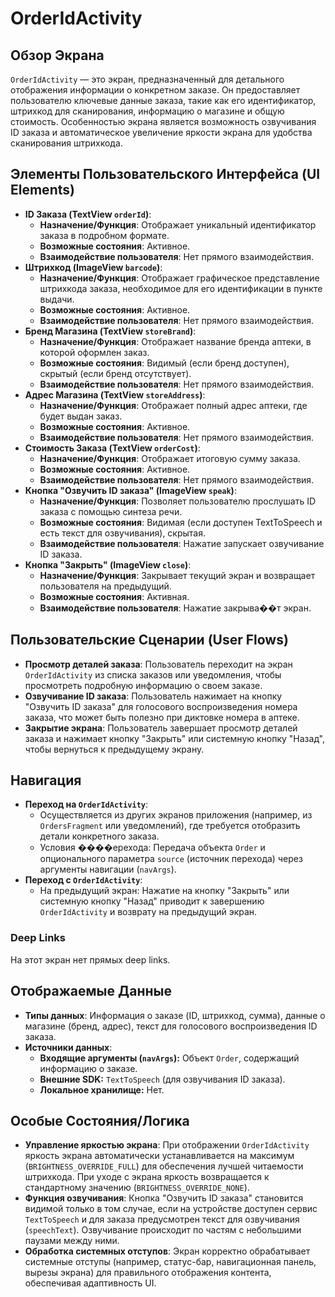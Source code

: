 # OrderIdActivity

## Обзор Экрана
`OrderIdActivity` — это экран, предназначенный для детального отображения информации о конкретном заказе. Он предоставляет пользователю ключевые данные заказа, такие как его идентификатор, штрихкод для сканирования, информацию о магазине и общую стоимость. Особенностью экрана является возможность озвучивания ID заказа и автоматическое увеличение яркости экрана для удобства сканирования штрихкода.

## Элементы Пользовательского Интерфейса (UI Elements)
*   **ID Заказа (TextView `orderId`)**:
    *   **Назначение/Функция**: Отображает уникальный идентификатор заказа в подробном формате.
    *   **Возможные состояния**: Активное.
    *   **Взаимодействие пользователя**: Нет прямого взаимодействия.
*   **Штрихкод (ImageView `barcode`)**:
    *   **Назначение/Функция**: Отображает графическое представление штрихкода заказа, необходимое для его идентификации в пункте выдачи.
    *   **Возможные состояния**: Активное.
    *   **Взаимодействие пользователя**: Нет прямого взаимодействия.
*   **Бренд Магазина (TextView `storeBrand`)**:
    *   **Назначение/Функция**: Отображает название бренда аптеки, в которой оформлен заказ.
    *   **Возможные состояния**: Видимый (если бренд доступен), скрытый (если бренд отсутствует).
    *   **Взаимодействие пользователя**: Нет прямого взаимодействия.
*   **Адрес Магазина (TextView `storeAddress`)**:
    *   **Назначение/Функция**: Отображает полный адрес аптеки, где будет выдан заказ.
    *   **Возможные состояния**: Активное.
    *   **Взаимодействие пользователя**: Нет прямого взаимодействия.
*   **Стоимость Заказа (TextView `orderCost`)**:
    *   **Назначение/Функция**: Отображает итоговую сумму заказа.
    *   **Возможные состояния**: Активное.
    *   **Взаимодействие пользователя**: Нет прямого взаимодействия.
*   **Кнопка "Озвучить ID заказа" (ImageView `speak`)**:
    *   **Назначение/Функция**: Позволяет пользователю прослушать ID заказа с помощью синтеза речи.
    *   **Возможные состояния**: Видимая (если доступен TextToSpeech и есть текст для озвучивания), скрытая.
    *   **Взаимодействие пользователя**: Нажатие запускает озвучивание ID заказа.
*   **Кнопка "Закрыть" (ImageView `close`)**:
    *   **Назначение/Функция**: Закрывает текущий экран и возвращает пользователя на предыдущий.
    *   **Возможные состояния**: Активная.
    *   **Взаимодействие пользователя**: Нажатие закрыва��т экран.

## Пользовательские Сценарии (User Flows)
*   **Просмотр деталей заказа**: Пользователь переходит на экран `OrderIdActivity` из списка заказов или уведомления, чтобы просмотреть подробную информацию о своем заказе.
*   **Озвучивание ID заказа**: Пользователь нажимает на кнопку "Озвучить ID заказа" для голосового воспроизведения номера заказа, что может быть полезно при диктовке номера в аптеке.
*   **Закрытие экрана**: Пользователь завершает просмотр деталей заказа и нажимает кнопку "Закрыть" или системную кнопку "Назад", чтобы вернуться к предыдущему экрану.

## Навигация
*   **Переход на `OrderIdActivity`**:
    *   Осуществляется из других экранов приложения (например, из `OrdersFragment` или уведомлений), где требуется отобразить детали конкретного заказа.
    *   Условия ����ерехода: Передача объекта `Order` и опционального параметра `source` (источник перехода) через аргументы навигации (`navArgs`).
*   **Переход с `OrderIdActivity`**:
    *   На предыдущий экран: Нажатие на кнопку "Закрыть" или системную кнопку "Назад" приводит к завершению `OrderIdActivity` и возврату на предыдущий экран.

### Deep Links

На этот экран нет прямых deep links.

## Отображаемые Данные
*   **Типы данных**: Информация о заказе (ID, штрихкод, сумма), данные о магазине (бренд, адрес), текст для голосового воспроизведения ID заказа.
*   **Источники данных**:
    *   **Входящие аргументы (`navArgs`):** Объект `Order`, содержащий информацию о заказе.
    *   **Внешние SDK:** `TextToSpeech` (для озвучивания ID заказа).
    *   **Локальное хранилище:** Нет.

## Особые Состояния/Логика
*   **Управление яркостью экрана**: При отображении `OrderIdActivity` яркость экрана автоматически устанавливается на максимум (`BRIGHTNESS_OVERRIDE_FULL`) для обеспечения лучшей читаемости штрихкода. При уходе с экрана яркость возвращается к стандартному значению (`BRIGHTNESS_OVERRIDE_NONE`).
*   **Функция озвучивания**: Кнопка "Озвучить ID заказа" становится видимой только в том случае, если на устройстве доступен сервис `TextToSpeech` и для заказа предусмотрен текст для озвучивания (`speechText`). Озвучивание происходит по частям с небольшими паузами между ними.
*   **Обработка системных отступов**: Экран корректно обрабатывает системные отступы (например, статус-бар, навигационная панель, вырезы экрана) для правильного отображения контента, обеспечивая адаптивность UI.